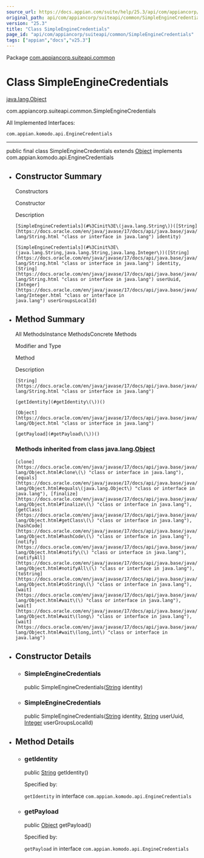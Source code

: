 ```yaml
---
source_url: https://docs.appian.com/suite/help/25.3/api/com/appiancorp/suiteapi/common/SimpleEngineCredentials.html
original_path: api/com/appiancorp/suiteapi/common/SimpleEngineCredentials.html
version: "25.3"
title: "Class SimpleEngineCredentials"
page_id: "api/com/appiancorp/suiteapi/common/SimpleEngineCredentials"
tags: ["appian","docs","v25.3"]
---
```



Package [com.appiancorp.suiteapi.common](package-summary.html)

# Class SimpleEngineCredentials

[java.lang.Object](https://docs.oracle.com/en/java/javase/17/docs/api/java.base/java/lang/Object.html "class or interface in java.lang")

com.appiancorp.suiteapi.common.SimpleEngineCredentials

All Implemented Interfaces:

`com.appian.komodo.api.EngineCredentials`

* * *

public final class SimpleEngineCredentials extends [Object](https://docs.oracle.com/en/java/javase/17/docs/api/java.base/java/lang/Object.html "class or interface in java.lang") implements com.appian.komodo.api.EngineCredentials

-   ## Constructor Summary

    Constructors

    Constructor

    Description

    `[SimpleEngineCredentials](#%3Cinit%3E\(java.lang.String\))([String](https://docs.oracle.com/en/java/javase/17/docs/api/java.base/java/lang/String.html "class or interface in java.lang") identity)`

    `[SimpleEngineCredentials](#%3Cinit%3E\(java.lang.String,java.lang.String,java.lang.Integer\))([String](https://docs.oracle.com/en/java/javase/17/docs/api/java.base/java/lang/String.html "class or interface in java.lang") identity, [String](https://docs.oracle.com/en/java/javase/17/docs/api/java.base/java/lang/String.html "class or interface in java.lang") userUuid, [Integer](https://docs.oracle.com/en/java/javase/17/docs/api/java.base/java/lang/Integer.html "class or interface in java.lang") userGroupsLocalId)`

-   ## Method Summary

    All MethodsInstance MethodsConcrete Methods

    Modifier and Type

    Method

    Description

    `[String](https://docs.oracle.com/en/java/javase/17/docs/api/java.base/java/lang/String.html "class or interface in java.lang")`

    `[getIdentity](#getIdentity\(\))()`

    `[Object](https://docs.oracle.com/en/java/javase/17/docs/api/java.base/java/lang/Object.html "class or interface in java.lang")`

    `[getPayload](#getPayload\(\))()`

    ### Methods inherited from class java.lang.[Object](https://docs.oracle.com/en/java/javase/17/docs/api/java.base/java/lang/Object.html "class or interface in java.lang")

    `[clone](https://docs.oracle.com/en/java/javase/17/docs/api/java.base/java/lang/Object.html#clone\(\) "class or interface in java.lang"), [equals](https://docs.oracle.com/en/java/javase/17/docs/api/java.base/java/lang/Object.html#equals\(java.lang.Object\) "class or interface in java.lang"), [finalize](https://docs.oracle.com/en/java/javase/17/docs/api/java.base/java/lang/Object.html#finalize\(\) "class or interface in java.lang"), [getClass](https://docs.oracle.com/en/java/javase/17/docs/api/java.base/java/lang/Object.html#getClass\(\) "class or interface in java.lang"), [hashCode](https://docs.oracle.com/en/java/javase/17/docs/api/java.base/java/lang/Object.html#hashCode\(\) "class or interface in java.lang"), [notify](https://docs.oracle.com/en/java/javase/17/docs/api/java.base/java/lang/Object.html#notify\(\) "class or interface in java.lang"), [notifyAll](https://docs.oracle.com/en/java/javase/17/docs/api/java.base/java/lang/Object.html#notifyAll\(\) "class or interface in java.lang"), [toString](https://docs.oracle.com/en/java/javase/17/docs/api/java.base/java/lang/Object.html#toString\(\) "class or interface in java.lang"), [wait](https://docs.oracle.com/en/java/javase/17/docs/api/java.base/java/lang/Object.html#wait\(\) "class or interface in java.lang"), [wait](https://docs.oracle.com/en/java/javase/17/docs/api/java.base/java/lang/Object.html#wait\(long\) "class or interface in java.lang"), [wait](https://docs.oracle.com/en/java/javase/17/docs/api/java.base/java/lang/Object.html#wait\(long,int\) "class or interface in java.lang")`

-   ## Constructor Details

    -   ### SimpleEngineCredentials

        public SimpleEngineCredentials([String](https://docs.oracle.com/en/java/javase/17/docs/api/java.base/java/lang/String.html "class or interface in java.lang") identity)

    -   ### SimpleEngineCredentials

        public SimpleEngineCredentials([String](https://docs.oracle.com/en/java/javase/17/docs/api/java.base/java/lang/String.html "class or interface in java.lang") identity, [String](https://docs.oracle.com/en/java/javase/17/docs/api/java.base/java/lang/String.html "class or interface in java.lang") userUuid, [Integer](https://docs.oracle.com/en/java/javase/17/docs/api/java.base/java/lang/Integer.html "class or interface in java.lang") userGroupsLocalId)

-   ## Method Details

    -   ### getIdentity

        public [String](https://docs.oracle.com/en/java/javase/17/docs/api/java.base/java/lang/String.html "class or interface in java.lang") getIdentity()

        Specified by:

        `getIdentity` in interface `com.appian.komodo.api.EngineCredentials`

    -   ### getPayload

        public [Object](https://docs.oracle.com/en/java/javase/17/docs/api/java.base/java/lang/Object.html "class or interface in java.lang") getPayload()

        Specified by:

        `getPayload` in interface `com.appian.komodo.api.EngineCredentials`